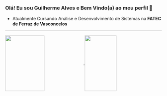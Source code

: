 ### Olá! Eu sou Guilherme Alves e Bem Vindo(a) ao meu perfil 👋

- Atualmente Cursando Análise e Desenvolvimento de Sistemas na **FATEC de Ferraz de Vasconcelos**

<hr>
 <div>
   <a href="https://github.com/CampsGui">
   <img height="180em" align="center" width="50%" src="https://github-readme-stats.vercel.app/api?username=CampsGui&show_icons=true&theme=radical&include_all_commits=true&count_private=true"/>
   <img height="180em" align="center" width="45%" src="https://github-readme-stats.vercel.app/api/top-langs/?username=CampsGui&layout=compact&theme=radical"/>
</div>
<br>
